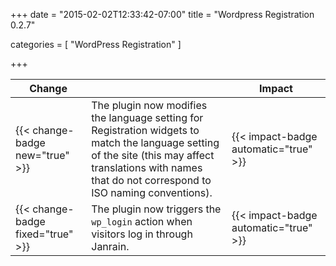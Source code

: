 +++
date = "2015-02-02T12:33:42-07:00"
title = "Wordpress Registration 0.2.7"

categories = [
    "WordPress Registration"
]

+++

| Change                              |   | Impact  |
| ----------------------------------- |---| --------|
| {{< change-badge new="true" >}}  | The plugin now modifies the language setting for Registration widgets to match the language setting of the site (this may affect translations with names that do not correspond to ISO naming conventions). | {{< impact-badge automatic="true" >}} |
| {{< change-badge fixed="true" >}}  | The plugin now triggers the `wp_login` action when visitors log in through Janrain. | {{< impact-badge automatic="true" >}} |
